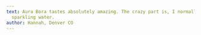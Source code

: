 ```yaml
---
text: Aura Bora tastes absolutely amazing. The crazy part is, I normally hate
  sparkling water.
author: Hannah, Denver CO
---
```

